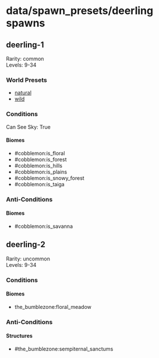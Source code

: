 # data/spawn_presets/deerling spawns  
  
## deerling-1  
Rarity: common  
Levels: 9-34  
  
### World Presets  
* [natural](data/spawn_data/natural.md)  
* [wild](data/spawn_data/wild.md)  
  
### Conditions  
Can See Sky: True  
  
#### Biomes  
  * #cobblemon:is_floral
  * #cobblemon:is_forest
  * #cobblemon:is_hills
  * #cobblemon:is_plains
  * #cobblemon:is_snowy_forest
  * #cobblemon:is_taiga
  
  
### Anti-Conditions  
  
#### Biomes  
  * #cobblemon:is_savanna
  
  
## deerling-2  
Rarity: uncommon  
Levels: 9-34  
  
### Conditions  
  
#### Biomes  
  * the_bumblezone:floral_meadow
  
  
### Anti-Conditions  
  
#### Structures  
  * #the_bumblezone:sempiternal_sanctums
  
